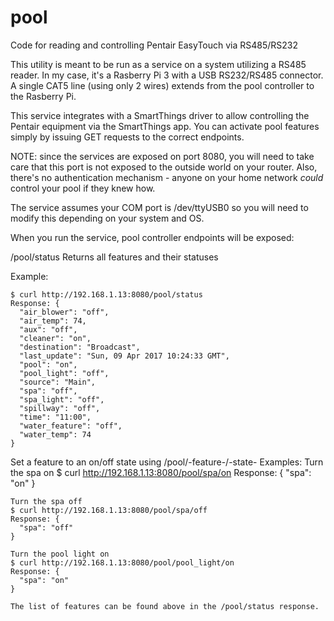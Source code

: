 # pool
Code for reading and controlling Pentair EasyTouch via RS485/RS232

This utility is meant to be run as a service on a system utilizing a RS485 reader.
In my case, it's a Rasberry Pi 3 with a USB RS232/RS485 connector.
A single CAT5 line (using only 2 wires) extends from the pool controller to the Rasberry Pi.

This service integrates with a SmartThings driver to allow controlling the Pentair 
equipment via the SmartThings app.  You can activate pool features simply by issuing
GET requests to the correct endpoints.

NOTE: since the services are exposed on port 8080, you will need to take care that
this port is not exposed to the outside world on your router.  Also, there's no authentication
mechanism - anyone on your home network *could* control your pool if they knew how.

The service assumes your COM port is /dev/ttyUSB0 so you will need to modify this
depending on your system and OS.

When you run the service, pool controller endpoints will be exposed:
  
  /pool/status
  Returns all features and their statuses
  
  Example:

    $ curl http://192.168.1.13:8080/pool/status
    Response: {
      "air_blower": "off",
      "air_temp": 74,
      "aux": "off",
      "cleaner": "on",
      "destination": "Broadcast",
      "last_update": "Sun, 09 Apr 2017 10:24:33 GMT",
      "pool": "on",
      "pool_light": "off",
      "source": "Main",
      "spa": "off",
      "spa_light": "off",
      "spillway": "off",
      "time": "11:00",
      "water_feature": "off",
      "water_temp": 74
    }
    
  Set a feature to an on/off state using /pool/-feature-/-state-
  Examples:
    Turn the spa on
    $ curl http://192.168.1.13:8080/pool/spa/on
    Response: {
      "spa": "on"
    }
    
    Turn the spa off
    $ curl http://192.168.1.13:8080/pool/spa/off
    Response: {
      "spa": "off"
    }

    Turn the pool light on
    $ curl http://192.168.1.13:8080/pool/pool_light/on
    Response: {
      "spa": "on"
    }
    
    The list of features can be found above in the /pool/status response.
